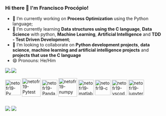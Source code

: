 ### Hi there 👋 I'm Francisco Procópio!

- 🔭 I’m currently working on **Process Optimization** using the Python language;
- 🌱 I’m currently learning **Data structures using the C language**, **Data Science** with python, **Machine Learning**, **Artificial Intelligence** and **TDD - Test Driven Development**;
- 👯 I’m looking to collaborate on **Python development projects**, **data science**, **machine learning and artificial intelligence projects** and **projects that use the C language**
- 😄 Pronouns: He/Him

<a href="https://github.com/netofr19/github-readme-stats">
  <img align="center" src="https://github-readme-stats.vercel.app/api?username=netofr19&show_icons=true&theme=merko&bg_color=00000000" />
</a>
<a href="https://github.com/netofr19/github-readme-stats">
  <img align="center" src="https://github-readme-stats.vercel.app/api/top-langs/?username=netofr19&show_icons=true&theme=merko&bg_color=00000000&layout=compact" />
</a>

<div style="display: inline_block"><br>
  <img align="center" alt="netofr19-Py" height="50" width="50" <img src="https://cdn.jsdelivr.net/gh/devicons/devicon/icons/python/python-original-wordmark.svg" />
  <img align="center" alt="netofr19-Pytest" height="60" width="60" <img src="https://cdn.jsdelivr.net/gh/devicons/devicon/icons/pytest/pytest-original-wordmark.svg" />
  <img align="center" alt="netofr19-Pandas" height="50" width="50" <<img src="https://cdn.jsdelivr.net/gh/devicons/devicon/icons/pandas/pandas-original-wordmark.svg" />
  <img align="center" alt="netofr19-numpy" height="60" width="60" <img src="https://cdn.jsdelivr.net/gh/devicons/devicon/icons/numpy/numpy-original-wordmark.svg" />
  <img align="center" alt="netofr19-matlab" height="50" width="50" <img src="https://cdn.jsdelivr.net/gh/devicons/devicon/icons/matlab/matlab-original.svg" />
  <img align="center" alt="netofr19-c" height="50" width="50" <img src="https://cdn.jsdelivr.net/gh/devicons/devicon/icons/c/c-original.svg" />
  <img align="center" alt="netofr19-vscode" height="50" width="50" <img src="https://cdn.jsdelivr.net/gh/devicons/devicon/icons/vscode/vscode-original-wordmark.svg" />
  <img align="center" alt="netofr19-jupyter" height="50" width="50" <img src="https://cdn.jsdelivr.net/gh/devicons/devicon/icons/jupyter/jupyter-original-wordmark.svg" />

  ##
 
<div> 
  <a href = "mailto:franciscoprocopio.cg@gmail.com"><img src="https://img.shields.io/badge/Gmail-D14836?style=for-the-badge&logo=gmail&logoColor=white" target="_blank"></a>
  <a href="https://www.linkedin.com/in/francisco-proc%C3%B3pio-60339092" target="_blank"><img src="https://img.shields.io/badge/-LinkedIn-%230077B5?style=for-the-badge&logo=linkedin&logoColor=white" target="_blank"></a> 
  
</div>